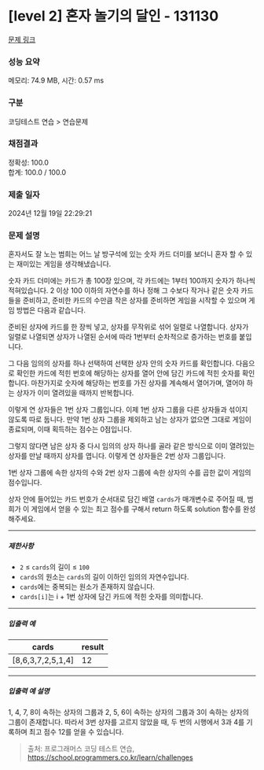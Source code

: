 # [level 2] 혼자 놀기의 달인 - 131130 

[문제 링크](https://school.programmers.co.kr/learn/courses/30/lessons/131130) 

### 성능 요약

메모리: 74.9 MB, 시간: 0.57 ms

### 구분

코딩테스트 연습 > 연습문제

### 채점결과

정확성: 100.0<br/>합계: 100.0 / 100.0

### 제출 일자

2024년 12월 19일 22:29:21

### 문제 설명

<p>혼자서도 잘 노는 범희는 어느 날 방구석에 있는 숫자 카드 더미를 보더니 혼자 할 수 있는 재미있는 게임을 생각해냈습니다.</p>

<p>숫자 카드 더미에는 카드가 총 100장 있으며, 각 카드에는 1부터 100까지 숫자가 하나씩 적혀있습니다. 2 이상 100 이하의 자연수를 하나 정해 그 수보다 작거나 같은 숫자 카드들을 준비하고, 준비한 카드의 수만큼 작은 상자를 준비하면 게임을 시작할 수 있으며 게임 방법은 다음과 같습니다.</p>

<p>준비된 상자에 카드를 한 장씩 넣고, 상자를 무작위로 섞어 일렬로 나열합니다. 상자가 일렬로 나열되면 상자가 나열된 순서에 따라 1번부터 순차적으로 증가하는 번호를 붙입니다.</p>

<p>그 다음 임의의 상자를 하나 선택하여 선택한 상자 안의 숫자 카드를 확인합니다. 다음으로 확인한 카드에 적힌 번호에 해당하는 상자를 열어 안에 담긴 카드에 적힌 숫자를 확인합니다. 마찬가지로 숫자에 해당하는 번호를 가진 상자를 계속해서 열어가며, 열어야 하는 상자가 이미 열려있을 때까지 반복합니다.</p>

<p>이렇게 연 상자들은 1번 상자 그룹입니다. 이제 1번 상자 그룹을 다른 상자들과 섞이지 않도록 따로 둡니다. 만약 1번 상자 그룹을 제외하고 남는 상자가 없으면 그대로 게임이 종료되며, 이때 획득하는 점수는 0점입니다.</p>

<p>그렇지 않다면 남은 상자 중 다시 임의의 상자 하나를 골라 같은 방식으로 이미 열려있는 상자를 만날 때까지 상자를 엽니다. 이렇게 연 상자들은 2번 상자 그룹입니다.</p>

<p>1번 상자 그룹에 속한 상자의 수와 2번 상자 그룹에 속한 상자의 수를 곱한 값이 게임의 점수입니다.</p>

<p>상자 안에 들어있는 카드 번호가 순서대로 담긴 배열 <code>cards</code>가 매개변수로 주어질 때, 범희가 이 게임에서 얻을 수 있는 최고 점수를 구해서 return 하도록 solution 함수를 완성해주세요.</p>

<hr>

<h5>제한사항</h5>

<ul>
<li><code>2</code> ≤ <code>cards</code>의 길이 ≤ <code>100</code></li>
<li><code>cards</code>의 원소는 <code>cards</code>의 길이 이하인 임의의 자연수입니다.</li>
<li><code>cards</code>에는 중복되는 원소가 존재하지 않습니다.</li>
<li><code>cards[i]</code>는 i + 1번 상자에 담긴 카드에 적힌 숫자를 의미합니다.</li>
</ul>

<hr>

<h5>입출력 예</h5>
<table class="table">
        <thead><tr>
<th>cards</th>
<th>result</th>
</tr>
</thead>
        <tbody><tr>
<td>[8,6,3,7,2,5,1,4]</td>
<td>12</td>
</tr>
</tbody>
      </table>
<hr>

<h5>입출력 예 설명</h5>

<p>1, 4, 7, 8이 속하는 상자의 그룹과 2, 5, 6이 속하는 상자의 그룹과 3이 속하는 상자의 그룹이 존재합니다. 따라서 3번 상자를 고르지 않았을 때, 두 번의 시행에서 3과 4를 기록하며 최고 점수 12를 얻을 수 있습니다.</p>


> 출처: 프로그래머스 코딩 테스트 연습, https://school.programmers.co.kr/learn/challenges